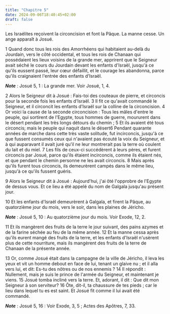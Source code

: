 ```yaml
---
title: "Chapitre 5"
date: 2024-09-06T18:40:45+02:00
draft: false
---
```



Les Israélites reçoivent la circoncision et font la Pâque.
La manne cesse.
Un ange apparaît à Josué.


1 Quand donc tous les rois des Amorrhéens qui habitaient au-delà du Jourdain, vers le côté occidental, et tous les rois de Chanaan qui possédaient les lieux voisins de la grande mer, apprirent que le Seigneur avait séché le cours du Jourdain devant les enfants d'Israël, jusqu'à ce qu'ils eussent passé, leur cœur défaillit, et le courage les abandonna, parce qu'ils craignaient l'entrée des enfants d'Israël.

***Note*** :  Josué 5, 1 : La grande mer. Voir Josué, 1, 4.


2 Alors le Seigneur dit à Josué : Fais-toi des couteaux de pierre, et circoncis pour la seconde fois les enfants d'Israël. 3 Il fit ce qu'avait commandé le Seigneur, et il circoncit les enfants d'Israël sur la colline de la circoncision. 4 Or voici la cause de la seconde circoncision : Tous les mâles d'entre le peuple, qui sortirent de l'Egypte, tous hommes de guerre, moururent dans le désert pendant les très longs détours du chemin ; 5 Et ils avaient été tous circoncis; mais le peuple qui naquit dans le désert6 Pendant quarante années de marche dans cette très vaste solitude, fut incirconcis, jusqu'à ce que fussent consumés ceux qui n'avaient pas écouté la voix du Seigneur, et à qui auparavant il avait juré qu'il ne leur montrerait pas la terre où coulent du lait et du miel. 7 Les fils de ceux-ci succédèrent à leurs pères, et furent circoncis par Josué, parce qu'ils étaient incirconcis, comme ils étaient nés, et que pendant le chemin personne ne les avait circoncis. 8 Mais après qu'ils furent tous circoncis, ils
demeurèrent campés dans le même lieu, jusqu'à ce qu'ils fussent guéris.


9 Alors le Seigneur dit à Josué : Aujourd'hui, j'ai ôté l'opprobre de l'Egypte de dessus vous. Et ce lieu a été appelé du nom de Galgala jusqu'au présent jour.


10 Et les enfants d'Israël demeurèrent à Galgala, et firent la Pâque, au quatorzième jour du mois, vers le soir, dans les plaines de Jéricho.

***Note*** :  Josué 5, 10 : Au quatorzième jour du mois. Voir Exode, 12, 2.

11 Et ils mangèrent des fruits de la terre le jour suivant, des pains azymes et de la farine séchée au feu de la même année. 12 Et la manne cessa après qu'ils eurent mangé des fruits de la terre, et les enfants d'Israël n'usèrent plus de cette nourriture, mais ils mangèrent des fruits de la terre de Chanaan de la présente année.


13 Or, comme Josué était dans la campagne de la ville de Jéricho, il leva les yeux et vit un homme debout en face de lui, tenant un glaive nu ; et il alla vers lui, et dit: Es-tu des nôtres ou de nos ennemis ? 14 Il répondit : Nullement, mais je suis le prince de l'armée du Seigneur, et maintenant je viens. 15 Josué tomba incliné vers la terre. Et, adorant, il dit : Que dit mon Seigneur à son serviteur? 16 Ôte, dit-il, ta chaussure de tes pieds ; car le lieu dans lequel tu es est saint. Et Josué fit comme il lui avait été commandé.

***Note*** :  Josué 5, 16 : Voir Exode, 3, 5 ; Actes des Apôtres, 7, 33.

